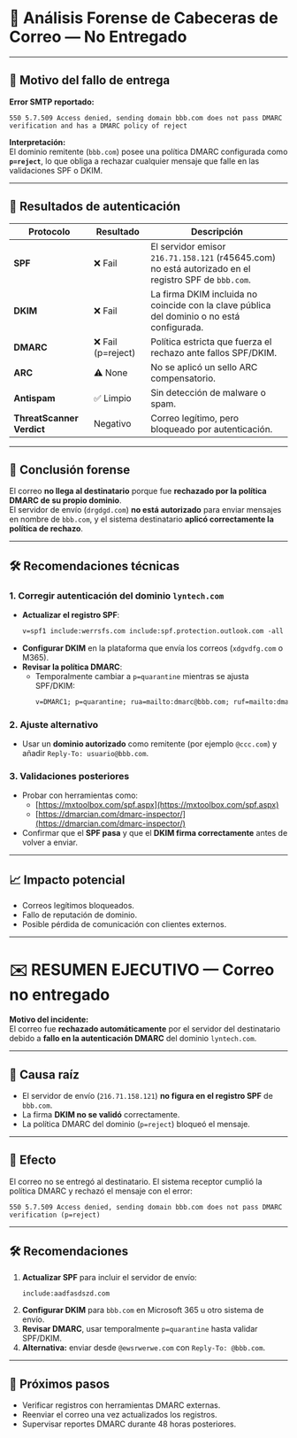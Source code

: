 # 🧩 Análisis Forense de Cabeceras de Correo — No Entregado

---


## 🚫 Motivo del fallo de entrega

**Error SMTP reportado:**
```
550 5.7.509 Access denied, sending domain bbb.com does not pass DMARC verification and has a DMARC policy of reject
```

**Interpretación:**  
El dominio remitente (`bbb.com`) posee una política DMARC configurada como **`p=reject`**, lo que obliga a rechazar cualquier mensaje que falle en las validaciones SPF o DKIM.

---

## 🧾 Resultados de autenticación

| Protocolo | Resultado | Descripción |
|------------|------------|--------------|
| **SPF** | ❌ Fail | El servidor emisor `216.71.158.121` (r45645.com) no está autorizado en el registro SPF de `bbb.com`. |
| **DKIM** | ❌ Fail | La firma DKIM incluida no coincide con la clave pública del dominio o no está configurada. |
| **DMARC** | ❌ Fail (p=reject) | Política estricta que fuerza el rechazo ante fallos SPF/DKIM. |
| **ARC** | ⚠️ None | No se aplicó un sello ARC compensatorio. |
| **Antispam** | ✅ Limpio | Sin detección de malware o spam. |
| **ThreatScanner Verdict** | Negativo | Correo legítimo, pero bloqueado por autenticación. |

---

## 🧠 Conclusión forense

El correo **no llega al destinatario** porque fue **rechazado por la política DMARC de su propio dominio**.  
El servidor de envío (`drgdgd.com`) **no está autorizado** para enviar mensajes en nombre de `bbb.com`, y el sistema destinatario **aplicó correctamente la política de rechazo**.

---

## 🛠️ Recomendaciones técnicas

### 1. Corregir autenticación del dominio `lyntech.com`
- **Actualizar el registro SPF**:
  ```txt
  v=spf1 include:werrsfs.com include:spf.protection.outlook.com -all
  ```
- **Configurar DKIM** en la plataforma que envía los correos (`xdgvdfg.com` o M365).
- **Revisar la política DMARC**:
  - Temporalmente cambiar a `p=quarantine` mientras se ajusta SPF/DKIM:
    ```txt
    v=DMARC1; p=quarantine; rua=mailto:dmarc@bbb.com; ruf=mailto:dmarc@bbb.com
    ```

### 2. Ajuste alternativo
- Usar un **dominio autorizado** como remitente (por ejemplo `@ccc.com`) y añadir `Reply-To: usuario@bbb.com`.

### 3. Validaciones posteriores
- Probar con herramientas como:
  - [https://mxtoolbox.com/spf.aspx](https://mxtoolbox.com/spf.aspx)
  - [https://dmarcian.com/dmarc-inspector/](https://dmarcian.com/dmarc-inspector/)
- Confirmar que el **SPF pasa** y que el **DKIM firma correctamente** antes de volver a enviar.

---

## 📈 Impacto potencial
- Correos legítimos bloqueados.  
- Fallo de reputación de dominio.  
- Posible pérdida de comunicación con clientes externos.

---


# ✉️ RESUMEN EJECUTIVO — Correo no entregado

**Motivo del incidente:**  
El correo fue **rechazado automáticamente** por el servidor del destinatario debido a **fallo en la autenticación DMARC** del dominio `lyntech.com`.

---

## 🧠 Causa raíz
- El servidor de envío (`216.71.158.121`) **no figura en el registro SPF** de `bbb.com`.  
- La firma **DKIM no se validó** correctamente.  
- La política DMARC del dominio (`p=reject`) bloqueó el mensaje.

---

## 🧩 Efecto
El correo no se entregó al destinatario. El sistema receptor cumplió la política DMARC y rechazó el mensaje con el error:

```
550 5.7.509 Access denied, sending domain bbb.com does not pass DMARC verification (p=reject)
```

---

## 🛠️ Recomendaciones
1. **Actualizar SPF** para incluir el servidor de envío:
   ```txt
   include:aadfasdszd.com
   ```
2. **Configurar DKIM** para `bbb.com` en Microsoft 365 u otro sistema de envío.
3. **Revisar DMARC**, usar temporalmente `p=quarantine` hasta validar SPF/DKIM.
4. **Alternativa:** enviar desde `@ewsrwerwe.com` con `Reply-To: @bbb.com`.

---

## 📅 Próximos pasos
- Verificar registros con herramientas DMARC externas.  
- Reenviar el correo una vez actualizados los registros.  
- Supervisar reportes DMARC durante 48 horas posteriores.

